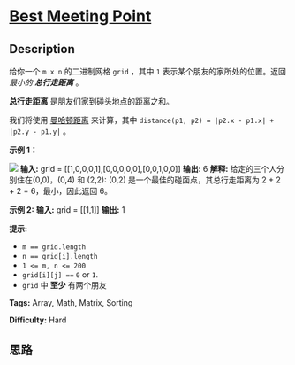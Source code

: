 # [Best Meeting Point][title]

## Description

给你一个 `m x n`  的二进制网格 `grid` ，其中 `1` 表示某个朋友的家所处的位置。返回 _最小的 **总行走距离**_ 。

**总行走距离** 是朋友们家到碰头地点的距离之和。

我们将使用
[曼哈顿距离](https://baike.baidu.com/item/%E6%9B%BC%E5%93%88%E9%A1%BF%E8%B7%9D%E7%A6%BB)
来计算，其中 `distance(p1, p2) = |p2.x - p1.x| + |p2.y - p1.y|` 。



**示例 1：**

![](https://assets.leetcode.com/uploads/2021/03/14/meetingpoint-grid.jpg)
            **输入:** grid = [[1,0,0,0,1],[0,0,0,0,0],[0,0,1,0,0]]    **输出:** 6 **解释:** 给定的三个人分别住在(0,0)，(0,4) 和 (2,2):         (0,2) 是一个最佳的碰面点，其总行走距离为 2 + 2 + 2 = 6，最小，因此返回 6。

**示例 2:**
            **输入:** grid = [[1,1]]    **输出:** 1



**提示:**

  * `m == grid.length`
  * `n == grid[i].length`
  * `1 <= m, n <= 200`
  * `grid[i][j] ==` `0` or `1`.
  * `grid` 中 **至少** 有两个朋友


**Tags:** Array, Math, Matrix, Sorting

**Difficulty:** Hard

## 思路

[title]: https://leetcode-cn.com/problems/best-meeting-point
